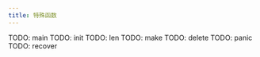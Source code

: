 ```yaml
---
title: 特殊函数
---
```


TODO: main
TODO: init
TODO: len
TODO: make
TODO: delete
TODO: panic
TODO: recover